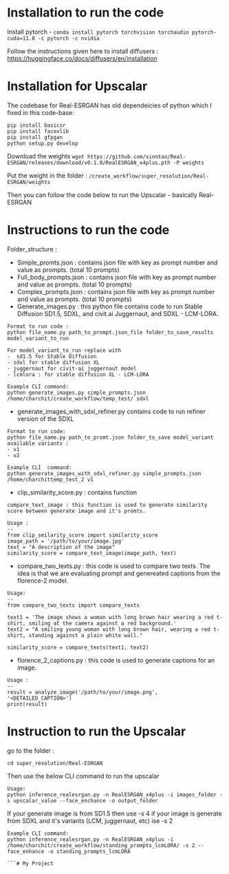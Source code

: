 # Installation to run the code

Install pytorch - `conda install pytorch torchvision torchaudio pytorch-cuda=11.8 -c pytorch -c nvidia`

Follow the instructions given here to install diffusers :
https://huggingface.co/docs/diffusers/en/installation

# Installation for Upscalar

The codebase for Real-ESRGAN has old dependeicies of python which I fixed in this code-base: 

```
pip install basicsr
pip install facexlib
pip install gfpgan
python setup.py develop
```

Download the weights 
`wget https://github.com/xinntao/Real-ESRGAN/releases/download/v0.1.0/RealESRGAN_x4plus.pth -P weights`

Put the weight in the folder : `/create_workflow/super_resolution/Real-ESRGAN/weights`

Then you can follow the code below to run the Upscalar - basically Real-ESRGAN




# Instructions to run the code

Folder_structure : 

- Simple_promts.json : contains json file with key as prompt number and value as prompts. (total 10 prompts)
- Full_body_prompts.json : contains json file with key as prompt number and value as prompts. (total 10 prompts)
- Complex_prompts.json : contains json file with key as prompt number and value as prompts. (total 10 prompts)
- Generate_images.py : this python file contains code to run Stable Diffusion SD1.5, SDXL, and civit.ai Juggernaut, and SDXL - LCM-LORA.

```
Format to run code : 
python file_name.py path_to_prompt.json_file folder_to_save_results model_variant_to_run

For model_variant_to_run replace with 
-  sd1.5 for Stable Diffusion
- sdxl for stable diffusion XL
- juggernaut for civit-ai juggernaut model
- lcmlora : for stable diffusion XL - LCM-LORA

Example CLI command: 
python generate_images.py simple_prompts.json /home/charchit/create_workflow/temp_test/ sdxl

```

- generate_images_with_sdxl_refiner.py contains code to run refiner version of the SDXL
```
Format to run code:
python file_name.py path_to_promt.json folder_to_save model_variant
available variants :
- v1 
- v2

Example CLI  command:
python generate_images_with_sdxl_refiner.py simple_prompts.json /home/charchittemp_test_2 v1
```

- clip_similarity_score.py : contains function

```
compare_text_image : this function is used to generate similarity score between generate image and it's promts.

Usage :
--
from clip_smilarity_score import similarity_score
image_path = '/path/to/your/image.jpg'
text = "A description of the image"
similarity_score = compare_text_image(image_path, text)

```

- compare_two_texts.py : this code is used to compare two texts. The idea is that we are evaluating prompt and genereated captions from the florence-2 model.

```
Usage:
--
from compare_two_texts import compare_texts

text1 = 'The image shows a woman with long brown hair wearing a red t-shirt, smiling at the camera against a red background.'
text2 = "A smiling young woman with long brown hair, wearing a red t-shirt, standing against a plain white wall."

similarity_score = compare_texts(text1, text2)
```

- florence_2_captions.py : this code is used to generate captions for an image. 

```
Usage : 
--
result = analyze_image('/path/to/your/image.png', '<DETAILED_CAPTION>')
print(result)
```


# Instruction to run the Upscalar
go to the folder :

`cd super_resolution/Real-ESRGAN`

Then use the below CLI command to run the upscalar

```
Usage:
python inference_realesrgan.py -n RealESRGAN_x4plus -i images_folder -s upscalar_value --face_enchance -o output_folder
```
If your generate image is from SD1.5 then use -s 4 if your image is generate from SDXL and it's variants (LCM, juggernaut, etc) ise -s 2

```
Example CLI command: 
python inference_realesrgan.py -n RealESRGAN_x4plus -i /home/charchit/create_workflow/standing_prompts_lcmLORA/ -s 2 --face_enhance -o standing_prompts_lcmLORA

```# My Project
